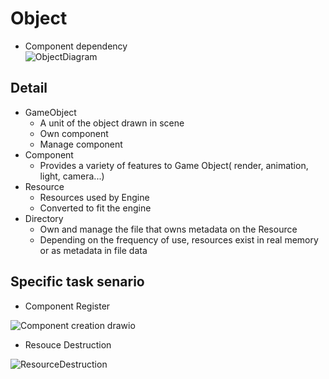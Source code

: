 # Object

- Component dependency     
![ObjectDiagram](https://github.com/nupnup-hub/JinEngine/assets/59456231/49d66305-9e0c-449b-9671-17681e69ac2d)
 
## Detail 
- GameObject
  - A unit of the object drawn in scene
  - Own component
  - Manage component
- Component
  - Provides a variety of features to Game Object( render, animation, light, camera...)
- Resource
  - Resources used by Engine
  - Converted to fit the engine
- Directory
  - Own and manage the file that owns metadata on the Resource
  - Depending on the frequency of use, resources exist in real memory or as metadata in file data

## Specific task senario
- Component Register

![Component creation drawio](https://github.com/nupnup-hub/JinEngine/assets/59456231/4b7c17e3-db33-4956-8d8e-1d763d9c3b90)

- Resouce Destruction

![ResourceDestruction](https://github.com/nupnup-hub/JinEngine/assets/59456231/46203687-4c3f-4d7b-8890-d4af8db2bcbc)
  


